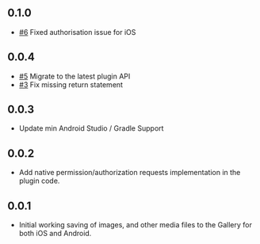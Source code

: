 ## 0.1.0
* [#6](https://github.com/joshuadeguzman/media_file_saver/pull/6) Fixed authorisation issue for iOS

## 0.0.4

* [#5](https://github.com/joshuadeguzman/media_file_saver/pull/5) Migrate to the latest plugin API
* [#3](https://github.com/joshuadeguzman/media_file_saver/issues/3) Fix missing return statement 

## 0.0.3

* Update min Android Studio / Gradle Support

## 0.0.2

* Add native permission/authorization requests implementation in the plugin code.

## 0.0.1

* Initial working saving of images, and other media files to the Gallery for both iOS and Android.
